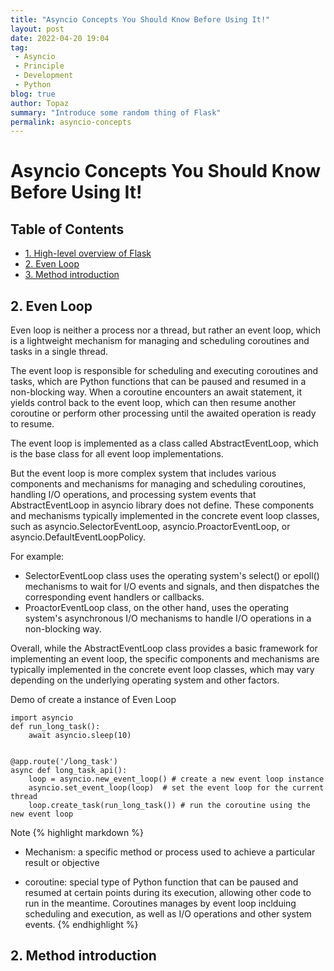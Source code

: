 ```yaml
---
title: "Asyncio Concepts You Should Know Before Using It!"
layout: post
date: 2022-04-20 19:04
tag:
 - Asyncio
 - Principle
 - Development
 - Python
blog: true
author: Topaz
summary: "Introduce some random thing of Flask"
permalink: asyncio-concepts
---
```



<h1 class="title"> Asyncio Concepts You Should Know Before Using It! </h1>

<h2> Table of Contents </h2>

- [1. High-level overview of Flask](#c1)
- [2. Even Loop](#c2)
- [3. Method introduction](#c3)




<h2 id="c2"> 2. Even Loop </h2>
Even loop is neither a process nor a thread, but rather an event loop, which is a lightweight mechanism for managing and scheduling coroutines and tasks in a single thread.

The event loop is responsible for scheduling and executing coroutines and tasks, which are Python functions that can be paused and resumed in a non-blocking way. When a coroutine encounters an await statement, it yields control back to the event loop, which can then resume another coroutine or perform other processing until the awaited operation is ready to resume.

The event loop is implemented as a class called AbstractEventLoop, which is the base class for all event loop implementations.

But the event loop is more complex system that includes various components and mechanisms for managing and scheduling coroutines, handling I/O operations, and processing system events that AbstractEventLoop in asyncio library does not define. These components and mechanisms typically implemented in the concrete event loop classes, such as asyncio.SelectorEventLoop, asyncio.ProactorEventLoop, or asyncio.DefaultEventLoopPolicy.

For example:
- SelectorEventLoop class uses the operating system's select() or epoll() mechanisms to wait for I/O events and signals, and then dispatches the corresponding event handlers or callbacks.
- ProactorEventLoop class, on the other hand, uses the operating system's asynchronous I/O mechanisms to handle I/O operations in a non-blocking way.

Overall, while the AbstractEventLoop class provides a basic framework for implementing an event loop, the specific components and mechanisms are typically implemented in the concrete event loop classes, which may vary depending on the underlying operating system and other factors.


Demo of create a instance of Even Loop
```
import asyncio
def run_long_task():
    await asyncio.sleep(10)


@app.route('/long_task')
async def long_task_api():
    loop = asyncio.new_event_loop() # create a new event loop instance  
    asyncio.set_event_loop(loop)  # set the event loop for the current thread
    loop.create_task(run_long_task()) # run the coroutine using the new event loop
```

Note
{% highlight markdown %}
- Mechanism: a specific method or process used to achieve a particular result or objective

- coroutine: special type of Python function that can be paused and resumed at certain points during its execution, allowing other code to run in the meantime.  Coroutines manages by event loop inclduing scheduling and execution, as well as I/O operations and other system events.
{% endhighlight %}




<h2 id="c2"> 2. Method introduction </h2>
